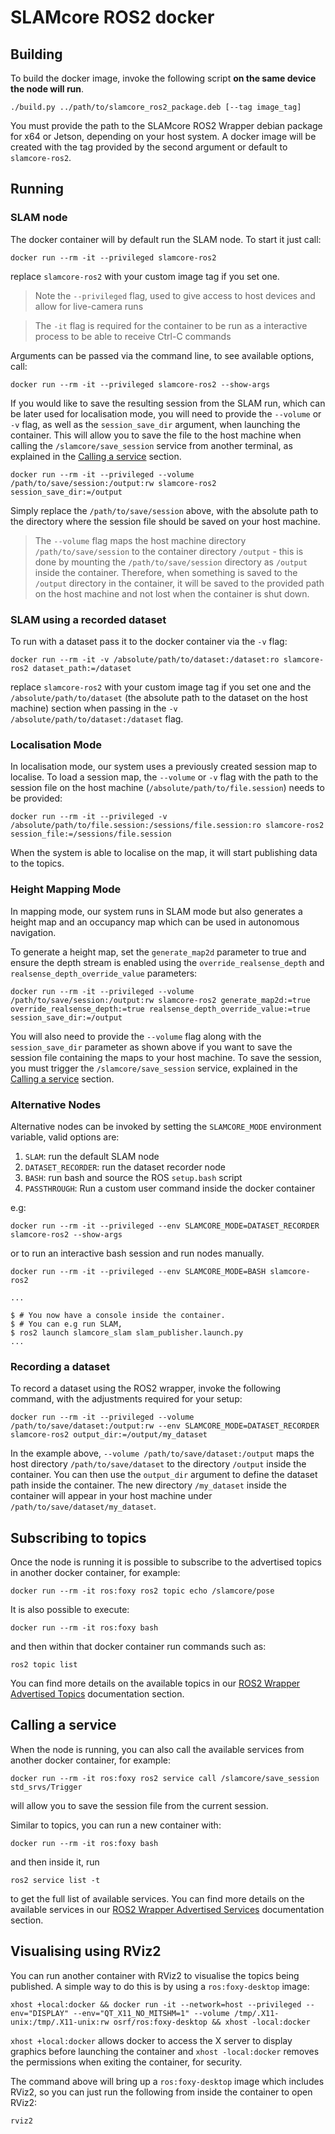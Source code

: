 # SLAMcore ROS2 docker

## Building

To build the docker image, invoke the following script **on the same device the node will run**.

```shell
./build.py ../path/to/slamcore_ros2_package.deb [--tag image_tag]
```
You must provide the path to the SLAMcore ROS2 Wrapper debian package for x64 or Jetson, depending on your host system. A docker image will be created with the tag provided by the second argument or default to `slamcore-ros2`.

## Running

### SLAM node

The docker container will by default run the SLAM node.
To start it just call:

```shell
docker run --rm -it --privileged slamcore-ros2
```
replace `slamcore-ros2` with your custom image tag if you set one.

> Note the `--privileged` flag, used to give access to host devices and allow for live-camera
  runs

> The `-it` flag is required for the container to be run as a interactive process to be able to receive
  Ctrl-C commands

Arguments can be passed via the command line, to see available options, call:

```shell
docker run --rm -it --privileged slamcore-ros2 --show-args
```

If you would like to save the resulting session from the SLAM run, which can be later used for localisation mode, you will need to provide the `--volume` or `-v` flag, as well as the `session_save_dir` argument, when launching the container. This will allow you to save the file to the host machine when calling the `/slamcore/save_session` service from another terminal, as explained in the [Calling a service](#calling-a-service) section.

```shell
docker run --rm -it --privileged --volume /path/to/save/session:/output:rw slamcore-ros2 session_save_dir:=/output
```
Simply replace the `/path/to/save/session` above, with the absolute path to the directory where the session file should be saved on your host machine. 

> The `--volume` flag maps the host machine directory `/path/to/save/session` to the container directory `/output` - this is done by mounting the `/path/to/save/session` directory as `/output` inside the container. Therefore, when something is saved to the `/output` directory in the container, it will be saved to the provided path on the host machine and not lost when the container is shut down.

### SLAM using a recorded dataset

To run with a dataset pass it to the docker container via the `-v` flag:

```shell
docker run --rm -it -v /absolute/path/to/dataset:/dataset:ro slamcore-ros2 dataset_path:=/dataset
```
replace `slamcore-ros2` with your custom image tag if you set one and the `/absolute/path/to/dataset` (the absolute path to the dataset on the host machine) section when passing in the `-v /absolute/path/to/dataset:/dataset` flag.

### Localisation Mode

In localisation mode, our system uses a previously created session map to localise. To load a session map, the `--volume` or `-v` flag with the path to the session file on the host machine (`/absolute/path/to/file.session`) needs to be provided:

```shell
docker run --rm -it --privileged -v /absolute/path/to/file.session:/sessions/file.session:ro slamcore-ros2 session_file:=/sessions/file.session
```
When the system is able to localise on the map, it will start publishing data to the topics.

### Height Mapping Mode

In mapping mode, our system runs in SLAM mode but also generates a height map and an occupancy map which can be used in autonomous navigation.

To generate a height map, set the `generate_map2d` parameter to true and ensure the depth stream is enabled using the `override_realsense_depth` and `realsense_depth_override_value` parameters:

```shell
docker run --rm -it --privileged --volume /path/to/save/session:/output:rw slamcore-ros2 generate_map2d:=true override_realsense_depth:=true realsense_depth_override_value:=true session_save_dir:=/output
```
You will also need to provide the `--volume` flag along with the `session_save_dir` parameter as shown above if you want to save the session file containing the maps to your host machine. To save the session, you must trigger the `/slamcore/save_session` service, explained in the [Calling a service](#calling-a-service) section.

### Alternative Nodes

Alternative nodes can be invoked by setting the `SLAMCORE_MODE` environment
variable, valid options are:

1. `SLAM`: run the default SLAM node
2. `DATASET_RECORDER`: run the dataset recorder node
3. `BASH`: run bash and source the ROS `setup.bash` script
4. `PASSTHROUGH`: Run a custom user command inside the docker container

e.g:

```shell
docker run --rm -it --privileged --env SLAMCORE_MODE=DATASET_RECORDER slamcore-ros2 --show-args
```

or to run an interactive bash session and run nodes manually.

```shell
docker run --rm -it --privileged --env SLAMCORE_MODE=BASH slamcore-ros2

...

$ # You now have a console inside the container.
$ # You can e.g run SLAM,
$ ros2 launch slamcore_slam slam_publisher.launch.py
...

```

### Recording a dataset

To record a dataset using the ROS2 wrapper, invoke the following command, with the adjustments required for your setup:

```shell
docker run --rm -it --privileged --volume /path/to/save/dataset:/output:rw --env SLAMCORE_MODE=DATASET_RECORDER slamcore-ros2 output_dir:=/output/my_dataset
```
In the example above, `--volume /path/to/save/dataset:/output` maps the host directory `/path/to/save/dataset` to the directory `/output` inside the container. You can then use the `output_dir` argument to define the dataset path inside the container. The new directory `/my_dataset` inside the container will appear in your host machine under `/path/to/save/dataset/my_dataset`.

## Subscribing to topics

Once the node is running it is possible to subscribe to the advertised topics in another docker container, for example:

```shell
docker run --rm -it ros:foxy ros2 topic echo /slamcore/pose
```
It is also possible to execute:

```shell
docker run --rm -it ros:foxy bash
```
and then within that docker container run commands such as:

```shell
ros2 topic list
```
You can find more details on the available topics in our [ROS2 Wrapper Advertised Topics](https://docs.slamcore.com/ros2-wrapper.html#advertised-topics) documentation section.

## Calling a service

When the node is running, you can also call the available services from another docker container, for example:

```shell
docker run --rm -it ros:foxy ros2 service call /slamcore/save_session std_srvs/Trigger
```
will allow you to save the session file from the current session.

Similar to topics, you can run a new container with:

```shell
docker run --rm -it ros:foxy bash
```
and then inside it, run

```shell
ros2 service list -t
```
to get the full list of available services. You can find more details on the available services in our [ROS2 Wrapper Advertised Services](https://docs.slamcore.com/ros2-wrapper.html#advertised-services) documentation section.

## Visualising using RViz2

You can run another container with RViz2 to visualise the
topics being published. A simple way to do this is by using a `ros:foxy-desktop` image:


```shell
xhost +local:docker && docker run -it --network=host --privileged --env="DISPLAY" --env="QT_X11_NO_MITSHM=1" --volume /tmp/.X11-unix:/tmp/.X11-unix:rw osrf/ros:foxy-desktop && xhost -local:docker
```

`xhost +local:docker` allows docker to access the X server to display graphics
before launching the container and `xhost -local:docker` removes the
permissions when exiting the container, for security.

The command above will bring up a `ros:foxy-desktop` image which includes RViz2,
so you can just run the following from inside the container to open RViz2:

```shell
rviz2
```